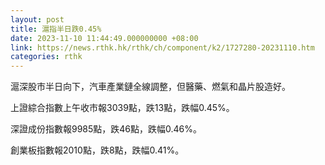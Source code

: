 ```yaml
---
layout: post
title: 滬指半日跌0.45%
date: 2023-11-10 11:44:49.000000000 +08:00
link: https://news.rthk.hk/rthk/ch/component/k2/1727280-20231110.htm
categories: rthk
---
```


滬深股市半日向下，汽車產業鏈全線調整，但醫藥、燃氣和晶片股造好。

上證綜合指數上午收市報3039點，跌13點，跌幅0.45%。

深證成份指數報9985點，跌46點，跌幅0.46%。

創業板指數報2010點，跌8點，跌幅0.41%。
